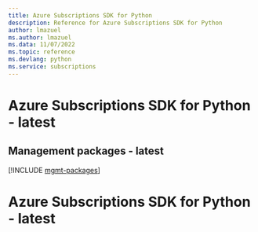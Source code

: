 ```yaml
---
title: Azure Subscriptions SDK for Python
description: Reference for Azure Subscriptions SDK for Python
author: lmazuel
ms.author: lmazuel
ms.data: 11/07/2022
ms.topic: reference
ms.devlang: python
ms.service: subscriptions
---
```

# Azure Subscriptions SDK for Python - latest

## Management packages - latest
[!INCLUDE [mgmt-packages](subscriptions-mgmt-index.md)]
# Azure Subscriptions SDK for Python - latest